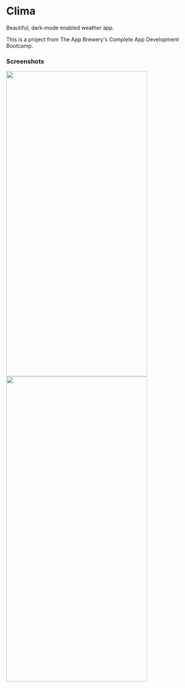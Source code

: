 #  Clima

Beautiful, dark-mode enabled weather app.

This is a project from The App Brewery's Complete App Development Bootcamp.

### Screenshots

<img src="https://user-images.githubusercontent.com/54503413/93447002-9257ad80-f8da-11ea-9d08-5250cab4a62b.png" width="375" height="812" />

<img src="https://user-images.githubusercontent.com/54503413/93447013-94ba0780-f8da-11ea-9557-72f2cdd2a85c.png" width="375" height="812" />
